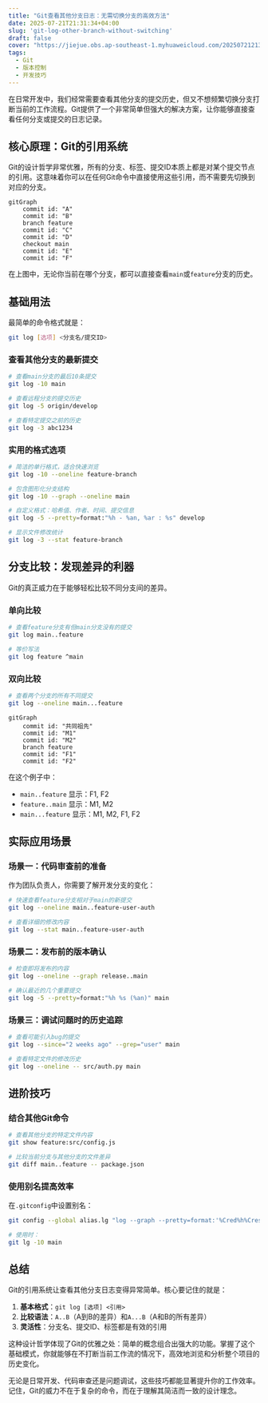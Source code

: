 ```yaml
---
title: "Git查看其他分支日志：无需切换分支的高效方法"
date: 2025-07-21T21:31:34+04:00
slug: 'git-log-other-branch-without-switching'
draft: false
cover: "https://jiejue.obs.ap-southeast-1.myhuaweicloud.com/20250721213313087.webp"
tags:
  - Git
  - 版本控制
  - 开发技巧
---
```


在日常开发中，我们经常需要查看其他分支的提交历史，但又不想频繁切换分支打断当前的工作流程。Git提供了一个非常简单但强大的解决方案，让你能够直接查看任何分支或提交的日志记录。

<!--more-->

## 核心原理：Git的引用系统

Git的设计哲学非常优雅，所有的分支、标签、提交ID本质上都是对某个提交节点的引用。这意味着你可以在任何Git命令中直接使用这些引用，而不需要先切换到对应的分支。

```mermaid
gitGraph
    commit id: "A"
    commit id: "B"
    branch feature
    commit id: "C"
    commit id: "D"
    checkout main
    commit id: "E"
    commit id: "F"
```

在上图中，无论你当前在哪个分支，都可以直接查看`main`或`feature`分支的历史。

## 基础用法

最简单的命令格式就是：

```bash
git log [选项] <分支名/提交ID>
```

### 查看其他分支的最新提交

```bash
# 查看main分支的最后10条提交
git log -10 main

# 查看远程分支的提交历史
git log -5 origin/develop

# 查看特定提交之前的历史
git log -3 abc1234
```

### 实用的格式选项

```bash
# 简洁的单行格式，适合快速浏览
git log -10 --oneline feature-branch

# 包含图形化分支结构
git log -10 --graph --oneline main

# 自定义格式：哈希值、作者、时间、提交信息
git log -5 --pretty=format:"%h - %an, %ar : %s" develop

# 显示文件修改统计
git log -3 --stat feature-branch
```

## 分支比较：发现差异的利器

Git的真正威力在于能够轻松比较不同分支间的差异。

### 单向比较

```bash
# 查看feature分支有但main分支没有的提交
git log main..feature

# 等价写法
git log feature ^main
```

### 双向比较

```bash
# 查看两个分支的所有不同提交
git log --oneline main...feature
```

```mermaid
gitGraph
    commit id: "共同祖先"
    commit id: "M1"
    commit id: "M2"
    branch feature
    commit id: "F1"
    commit id: "F2"
```

在这个例子中：
- `main..feature` 显示：F1, F2
- `feature..main` 显示：M1, M2  
- `main...feature` 显示：M1, M2, F1, F2

## 实际应用场景

### 场景一：代码审查前的准备

作为团队负责人，你需要了解开发分支的变化：

```bash
# 快速查看feature分支相对于main的新提交
git log --oneline main..feature-user-auth

# 查看详细的修改内容
git log --stat main..feature-user-auth
```

### 场景二：发布前的版本确认

```bash
# 检查即将发布的内容
git log --oneline --graph release..main

# 确认最近的几个重要提交
git log -5 --pretty=format:"%h %s (%an)" main
```

### 场景三：调试问题时的历史追踪

```bash
# 查看可能引入bug的提交
git log --since="2 weeks ago" --grep="user" main

# 查看特定文件的修改历史
git log --oneline -- src/auth.py main
```

## 进阶技巧

### 结合其他Git命令

```bash
# 查看其他分支的特定文件内容
git show feature:src/config.js

# 比较当前分支与其他分支的文件差异
git diff main..feature -- package.json
```

### 使用别名提高效率

在`.gitconfig`中设置别名：

```bash
git config --global alias.lg "log --graph --pretty=format:'%Cred%h%Creset -%C(yellow)%d%Creset %s %Cgreen(%cr) %C(bold blue)<%an>%Creset' --abbrev-commit"

# 使用时：
git lg -10 main
```

## 总结

Git的引用系统让查看其他分支日志变得异常简单。核心要记住的就是：

1. **基本格式**：`git log [选项] <引用>`
2. **比较语法**：`A..B`（A到B的差异）和`A...B`（A和B的所有差异）
3. **灵活性**：分支名、提交ID、标签都是有效的引用

这种设计哲学体现了Git的优雅之处：简单的概念组合出强大的功能。掌握了这个基础模式，你就能够在不打断当前工作流的情况下，高效地浏览和分析整个项目的历史变化。

无论是日常开发、代码审查还是问题调试，这些技巧都能显著提升你的工作效率。记住，Git的威力不在于复杂的命令，而在于理解其简洁而一致的设计理念。

